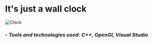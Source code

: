 <h1>It's just a wall clock</h1>
  
![Clock](https://user-images.githubusercontent.com/53629881/163658242-7222acb4-b7e9-4c67-b458-d5d70ea7df8b.gif)
  
<h3>- <em>Tools and technologies used: C++, OpenGl, Visual Studio</h3>

